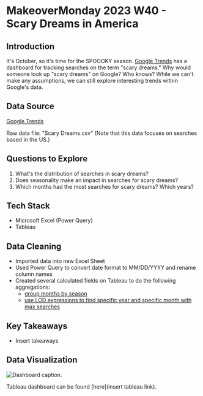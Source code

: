 # MakeoverMonday 2023 W40 - Scary Dreams in America

## Introduction

It's October, so it's time for the SPOOOKY season. [Google Trends](https://trends.google.com/trends/explore?date=2009-01-01%202023-09-30&geo=US&q=scary%20dreams&hl=en-GB) has a dashboard for tracking searches on the term "scary dreams." Why would someone look up "scary dreams" on Google? Who knows? While we can't make any assumptions, we can still explore interesting trends within Google's data. 

## Data Source

[Google Trends](https://trends.google.com/trends/explore?date=2009-01-01%202023-09-30&geo=US&q=scary%20dreams&hl=en-GB)

Raw data file: "Scary Dreams.csv" (Note that this data focuses on searches based in the US.)

## Questions to Explore

1. What's the distribution of searches in scary dreams?
2. Does seasonality make an impact in searches for scary dreams?
3. Which months had the most searches for scary dreams? Which years?

## Tech Stack

- Microsoft Excel (Power Query)
- Tableau
  
## Data Cleaning

-  Imported data into new Excel Sheet
-  Used Power Query to convert date format to MM/DD/YYYY and rename column names
-  Created several calculated fields on Tableau to do the following aggregations:
    - [group months by season](https://community.tableau.com/s/question/0D54T00000C5qLeSAJ/group-months-by-season)
    - [use LOD expressions to find specific year and specific month with max searches](https://kb.tableau.com/articles/howto/finding-the-dimension-member-with-the-highest-measure-value)

## Key Takeaways

- Insert takeaways

## Data Visualization

![Dashboard caption.](img/[screenshot])

Tableau dashboard can be found [here](insert tableau link).
